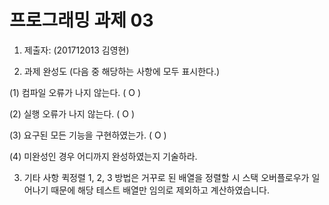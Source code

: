 ﻿# 프로그래밍 과제 03

1. 제출자:   (201712013 김영현)

2. 과제 완성도 (다음 중 해당하는 사항에 모두 표시한다.)

(1) 컴파일 오류가 나지 않는다. ( O )

(2) 실행 오류가 나지 않는다. ( O )

(3) 요구된 모든 기능을 구현하였는가. ( O )

(4) 미완성인 경우 어디까지 완성하였는지 기술하라.



3. 기타 사항 
퀵정렬 1, 2, 3 방법은 거꾸로 된 배열을 정렬할 시 스택 오버플로우가 일어나기 때문에
해당 테스트 배열만 임의로 제외하고 계산하였습니다.